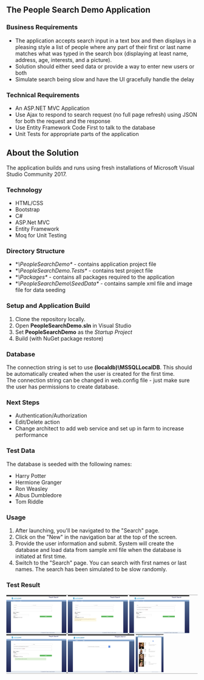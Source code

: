 ## The People Search Demo Application

### Business Requirements

- The application accepts search input in a text box and then displays in a pleasing style a list of people where any part of their first or last name matches what was typed in the search box (displaying at least name, address, age, interests, and a picture). 
- Solution should either seed data or provide a way to enter new users or both
- Simulate search being slow and have the UI gracefully handle the delay

### Technical Requirements
- An ASP.NET MVC Application 
- Use Ajax to respond to search request (no full page refresh) using JSON for both the request and the response
- Use Entity Framework Code First to talk to the database
- Unit Tests for appropriate parts of the application

## About the Solution
The application builds and runs using fresh installations of Microsoft Visual Studio Community 2017.

### Technology 
- HTML/CSS
- Bootstrap
- C#
- ASP.Net MVC
- Entity Framework
- Moq for Unit Testing

### Directory Structure

- **\PeopleSearchDemo\** - contains application project file
- **\PeopleSearchDemo.Tests\** - contains test project file
- **\Packages\** - contains all packages required to the application 
- **\PeopleSearchDemo\SeedData\** - contains sample xml file and image file for data seeding

### Setup and Application Build 

1. Clone the repository locally.  
2. Open **PeopleSearchDemo.sln** in Visual Studio
3. Set **PeopleSearchDemo** as the *Startup Project* 
4. Build (with NuGet package restore)  

### Database

The connection string is set to use **(localdb)\MSSQLLocalDB**. This should be automatically created when the user is created for the first time.  
The connection string can be changed in web.config file - just make sure the user has permissions to create database.

### Next Steps
- Authentication/Authorization
- Edit/Delete action
- Change architect to add web service and set up in farm to increase performance

### Test Data
The database is seeded with the following names:
- Harry Potter
- Hermione Granger
- Ron Weasley
- Albus Dumbledore
- Tom Riddle

### Usage
1. After launching, you'll be navigated to the "Search" page.
2. Click on the "New" in the navigation bar at the top of the screen.
3. Provide the user information and submit. System will create the database and load data from sample xml file when the database is initiated at first time.
4. Switch to the "Search" page. You can search with first names or last names. The search has been simulated to be slow randomly.

### Test Result
<div style="border-top:1px solid #AAA; border-bottom:1px solid #AAA">
     <a href="https://raw.githubusercontent.com/leotone/PeopleSearchDemo/master/TestResults/New-1.png" target="_blank">
      <img src="https://raw.githubusercontent.com/leotone/PeopleSearchDemo/master/TestResults/New-1.png" height="100" alt="new : layout" />
    </a>
    <a href="https://raw.githubusercontent.com/leotone/PeopleSearchDemo/master/TestResults/New-2.png" target="_blank">
      <img src="https://raw.githubusercontent.com/leotone/PeopleSearchDemo/master/TestResults/New-2.png" height="100" alt="new : warning message" />
    </a>
    <a href="https://raw.githubusercontent.com/leotone/PeopleSearchDemo/master/TestResults/New-3.png" target="_blank">
      <img src="https://raw.githubusercontent.com/leotone/PeopleSearchDemo/master/TestResults/New-3.png" height="100" alt="new : provide information" />
    </a>
    <a href="https://raw.githubusercontent.com/leotone/PeopleSearchDemo/master/TestResults/New-4.png" target="_blank">
      <img src="https://raw.githubusercontent.com/leotone/PeopleSearchDemo/master/TestResults/New-4.png" height="100" alt="new : add people" />
    </a>
     <a href="https://raw.githubusercontent.com/leotone/PeopleSearchDemo/master/TestResults/Search-1.png" target="_blank">
      <img src="https://raw.githubusercontent.com/leotone/PeopleSearchDemo/master/TestResults/Search-1.png" height="100" alt="search : layout" />
    </a>
    <a href="https://raw.githubusercontent.com/leotone/PeopleSearchDemo/master/TestResults/Search-2.png" target="_blank">
      <img src="https://raw.githubusercontent.com/leotone/PeopleSearchDemo/master/TestResults/Search-2.png" height="100" alt="search : result" />
    </a>

</div>







